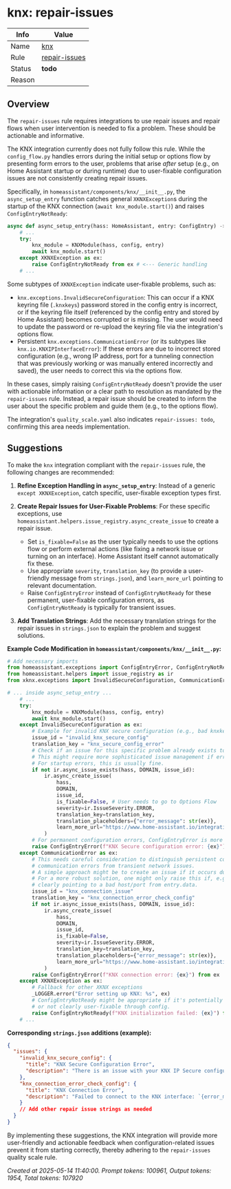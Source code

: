 # knx: repair-issues

| Info   | Value                                                                    |
|--------|--------------------------------------------------------------------------|
| Name   | [knx](https://www.home-assistant.io/integrations/knx/) |
| Rule   | [repair-issues](https://developers.home-assistant.io/docs/core/integration-quality-scale/rules/repair-issues)                                                     |
| Status | **todo**                                                                 |
| Reason |                                                                          |

## Overview

The `repair-issues` rule requires integrations to use repair issues and repair flows when user intervention is needed to fix a problem. These should be actionable and informative.

The KNX integration currently does not fully follow this rule.
While the `config_flow.py` handles errors during the initial setup or options flow by presenting form errors to the user, problems that arise *after* setup (e.g., on Home Assistant startup or during runtime) due to user-fixable configuration issues are not consistently creating repair issues.

Specifically, in `homeassistant/components/knx/__init__.py`, the `async_setup_entry` function catches general `XKNXException`s during the startup of the KNX connection (`await knx_module.start()`) and raises `ConfigEntryNotReady`:
```python
async def async_setup_entry(hass: HomeAssistant, entry: ConfigEntry) -> bool:
    # ...
    try:
        knx_module = KNXModule(hass, config, entry)
        await knx_module.start()
    except XKNXException as ex:
        raise ConfigEntryNotReady from ex # <--- Generic handling
    # ...
```
Some subtypes of `XKNXException` indicate user-fixable problems, such as:
*   `knx.exceptions.InvalidSecureConfiguration`: This can occur if a KNX keyring file (`.knxkeys`) password stored in the config entry is incorrect, or if the keyring file itself (referenced by the config entry and stored by Home Assistant) becomes corrupted or is missing. The user would need to update the password or re-upload the keyring file via the integration's options flow.
*   Persistent `knx.exceptions.CommunicationError` (or its subtypes like `knx.io.KNXIPInterfaceError`): If these errors are due to incorrect stored configuration (e.g., wrong IP address, port for a tunneling connection that was previously working or was manually entered incorrectly and saved), the user needs to correct this via the options flow.

In these cases, simply raising `ConfigEntryNotReady` doesn't provide the user with actionable information or a clear path to resolution as mandated by the `repair-issues` rule. Instead, a repair issue should be created to inform the user about the specific problem and guide them (e.g., to the options flow).

The integration's `quality_scale.yaml` also indicates `repair-issues: todo`, confirming this area needs implementation.

## Suggestions

To make the `knx` integration compliant with the `repair-issues` rule, the following changes are recommended:

1.  **Refine Exception Handling in `async_setup_entry`**:
    Instead of a generic `except XKNXException`, catch specific, user-fixable exception types first.

2.  **Create Repair Issues for User-Fixable Problems**:
    For these specific exceptions, use `homeassistant.helpers.issue_registry.async_create_issue` to create a repair issue.
    *   Set `is_fixable=False` as the user typically needs to use the options flow or perform external actions (like fixing a network issue or turning on an interface). Home Assistant itself cannot automatically fix these.
    *   Use appropriate `severity`, `translation_key` (to provide a user-friendly message from `strings.json`), and `learn_more_url` pointing to relevant documentation.
    *   Raise `ConfigEntryError` instead of `ConfigEntryNotReady` for these permanent, user-fixable configuration errors, as `ConfigEntryNotReady` is typically for transient issues.

3.  **Add Translation Strings**:
    Add the necessary translation strings for the repair issues in `strings.json` to explain the problem and suggest solutions.

**Example Code Modification in `homeassistant/components/knx/__init__.py`:**

```python
# Add necessary imports
from homeassistant.exceptions import ConfigEntryError, ConfigEntryNotReady
from homeassistant.helpers import issue_registry as ir
from xknx.exceptions import InvalidSecureConfiguration, CommunicationError # and other relevant XKNXException subtypes

# ... inside async_setup_entry ...
    # ...
    try:
        knx_module = KNXModule(hass, config, entry)
        await knx_module.start()
    except InvalidSecureConfiguration as ex:
        # Example for invalid KNX secure configuration (e.g., bad knxkeys password)
        issue_id = "invalid_knx_secure_config"
        translation_key = "knx_secure_config_error"
        # Check if an issue for this specific problem already exists to avoid spamming
        # This might require more sophisticated issue management if errors are frequent
        # For startup errors, this is usually fine.
        if not ir.async_issue_exists(hass, DOMAIN, issue_id):
            ir.async_create_issue(
                hass,
                DOMAIN,
                issue_id,
                is_fixable=False, # User needs to go to Options Flow
                severity=ir.IssueSeverity.ERROR,
                translation_key=translation_key,
                translation_placeholders={"error_message": str(ex)},
                learn_more_url="https://www.home-assistant.io/integrations/knx/#knx-ip-secure" # Example URL
            )
        # For permanent configuration errors, ConfigEntryError is more appropriate
        raise ConfigEntryError(f"KNX Secure configuration error: {ex}") from ex
    except CommunicationError as ex:
        # This needs careful consideration to distinguish persistent config-related
        # communication errors from transient network issues.
        # A simple approach might be to create an issue if it occurs during startup.
        # For a more robust solution, one might only raise this if, e.g., it's a KNXIPInterfaceError
        # clearly pointing to a bad host/port from entry.data.
        issue_id = "knx_connection_issue"
        translation_key = "knx_connection_error_check_config"
        if not ir.async_issue_exists(hass, DOMAIN, issue_id):
            ir.async_create_issue(
                hass,
                DOMAIN,
                issue_id,
                is_fixable=False,
                severity=ir.IssueSeverity.ERROR,
                translation_key=translation_key,
                translation_placeholders={"error_message": str(ex)},
                learn_more_url="https://www.home-assistant.io/integrations/knx/#connectivity-issues" # Example URL
            )
        raise ConfigEntryError(f"KNX connection error: {ex}") from ex
    except XKNXException as ex:
        # Fallback for other XKNX exceptions
        _LOGGER.error("Error setting up KNX: %s", ex)
        # ConfigEntryNotReady might be appropriate if it's potentially transient
        # or not clearly user-fixable through config.
        raise ConfigEntryNotReady(f"KNX initialization failed: {ex}") from ex
    # ...
```

**Corresponding `strings.json` additions (example):**
```json
{
  "issues": {
    "invalid_knx_secure_config": {
      "title": "KNX Secure Configuration Error",
      "description": "There is an issue with your KNX IP Secure configuration: `{error_message}`.\n\nPlease check your KNX keyring file and password in the KNX integration options. You may need to re-upload your `.knxkeys` file or update the password."
    },
    "knx_connection_error_check_config": {
      "title": "KNX Connection Error",
      "description": "Failed to connect to the KNX interface: `{error_message}`.\n\nPlease verify your connection settings (e.g., IP address, port, connection type) in the KNX integration options. Ensure your KNX IP interface is powered on and accessible on the network."
    }
    // Add other repair issue strings as needed
  }
}
```

By implementing these suggestions, the KNX integration will provide more user-friendly and actionable feedback when configuration-related issues prevent it from starting correctly, thereby adhering to the `repair-issues` quality scale rule.

_Created at 2025-05-14 11:40:00. Prompt tokens: 100961, Output tokens: 1954, Total tokens: 107920_
